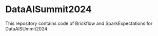 # DataAISummit2024
This repository contains code of Brickflow and SparkExpectations for DataAISUmmit2024
